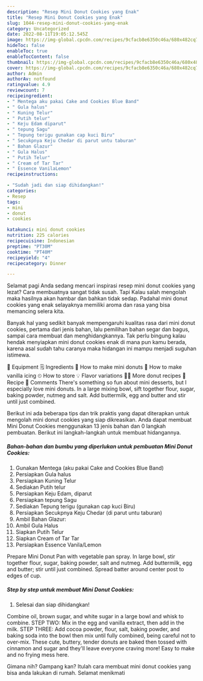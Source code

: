 ```yaml
---
description: "Resep Mini Donut Cookies yang Enak"
title: "Resep Mini Donut Cookies yang Enak"
slug: 1044-resep-mini-donut-cookies-yang-enak
category: Uncategorized
date: 2022-08-11T19:05:12.545Z
image: https://img-global.cpcdn.com/recipes/9cfacb8e6350c46a/680x482cq70/mini-donut-cookies-foto-resep-utama.jpg
hideToc: false
enableToc: true
enableTocContent: false
thumbnail: https://img-global.cpcdn.com/recipes/9cfacb8e6350c46a/680x482cq70/mini-donut-cookies-foto-resep-utama.jpg
cover: https://img-global.cpcdn.com/recipes/9cfacb8e6350c46a/680x482cq70/mini-donut-cookies-foto-resep-utama.jpg
author: Admin
authorAv: notfound
ratingvalue: 4.9
reviewcount: 7
recipeingredient:
- " Mentega aku pakai Cake and Cookies Blue Band"
- " Gula halus"
- " Kuning Telur"
- " Putih telur"
- " Keju Edam diparut"
- " tepung Sagu"
- " Tepung terigu gunakan cap kuci Biru"
- " Secukpnya Keju Chedar di parut untu taburan"
- " Bahan Glazur"
- " Gula Halus"
- " Putih Telur"
- " Cream of Tar Tar"
- " Essence VanilaLemon"
recipeinstructions:

- "Sudah jadi dan siap dihidangkan!"
categories:
- Resep
tags:
- mini
- donut
- cookies

katakunci: mini donut cookies 
nutrition: 225 calories
recipecuisine: Indonesian
preptime: "PT30M"
cooktime: "PT40M"
recipeyield: "4"
recipecategory: Dinner

---
```



Selamat pagi Anda sedang mencari inspirasi resep mini donut cookies yang lezat? Cara membuatnya sangat tidak susah. Tapi Kalau salah mengolah maka hasilnya akan hambar dan bahkan tidak sedap. Padahal mini donut cookies yang enak selayaknya memiliki aroma dan rasa yang bisa memancing selera kita.


Banyak hal yang sedikit banyak mempengaruhi kualitas rasa dari mini donut cookies, pertama dari jenis bahan, lalu pemilihan bahan segar dan bagus, sampai cara membuat dan menghidangkannya. Tak perlu bingung kalau hendak menyiapkan mini donut cookies enak di mana pun kamu berada, karena asal sudah tahu caranya maka hidangan ini mampu menjadi suguhan istimewa.

🥣 Equipment 🗒 Ingredients 🍩 How to make mini donuts 🧁 How to make vanilla icing ⏲ How to store 💡 Flavor variations 👩‍🍳 More donut recipes 📖 Recipe 💬 Comments There&#39;s something so fun about mini desserts, but I especially love mini donuts. In a large mixing bowl, sift together flour, sugar, baking powder, nutmeg and salt. Add buttermilk, egg and butter and stir until just combined.


Berikut ini ada beberapa tips dan trik praktis yang dapat diterapkan untuk mengolah mini donut cookies yang siap dikreasikan. Anda dapat membuat Mini Donut Cookies menggunakan 13 jenis bahan dan 0 langkah pembuatan. Berikut ini langkah-langkah untuk membuat hidangannya.

<!--inarticleads1-->

##### Bahan-bahan dan bumbu yang diperlukan untuk pembuatan Mini Donut Cookies:

1. Gunakan  Mentega (aku pakai Cake and Cookies Blue Band)
1. Persiapkan  Gula halus
1. Persiapkan  Kuning Telur
1. Sediakan  Putih telur
1. Persiapkan  Keju Edam, diparut
1. Persiapkan  tepung Sagu
1. Sediakan  Tepung terigu (gunakan cap kuci Biru)
1. Persiapkan  Secukpnya Keju Chedar (di parut untu taburan)
1. Ambil  Bahan Glazur:
1. Ambil  Gula Halus
1. Siapkan  Putih Telur
1. Siapkan  Cream of Tar Tar
1. Persiapkan  Essence Vanila/Lemon


Prepare Mini Donut Pan with vegetable pan spray. In large bowl, stir together flour, sugar, baking powder, salt and nutmeg. Add buttermilk, egg and butter; stir until just combined. Spread batter around center post to edges of cup. 

<!--inarticleads2-->

##### Step by step untuk membuat Mini Donut Cookies:


1. Selesai dan siap dihidangkan!

Combine oil, brown sugar, and white sugar in a large bowl and whisk to combine. STEP TWO: Mix in the egg and vanilla extract, then add in the milk. STEP THREE: Add cocoa powder, flour, salt, baking powder, and baking soda into the bowl then mix until fully combined, being careful not to over-mix. These cute, buttery, tender donuts are baked then tossed with cinnamon and sugar and they&#39;ll leave everyone craving more! Easy to make and no frying mess here. 

Gimana nih? Gampang kan? Itulah cara membuat mini donut cookies yang bisa anda lakukan di rumah. Selamat menikmati
